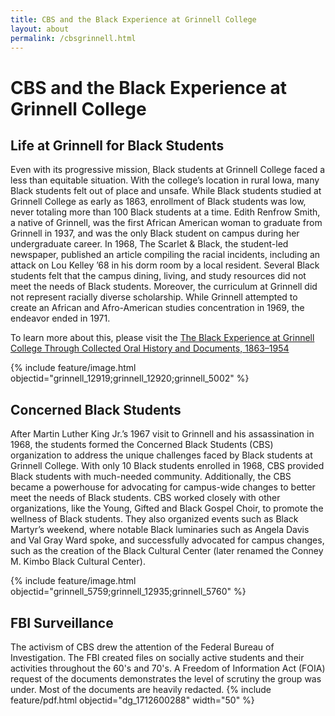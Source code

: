 ```yaml
---
title: CBS and the Black Experience at Grinnell College
layout: about
permalink: /cbsgrinnell.html
---
```

# CBS and the Black Experience at Grinnell College
## Life at Grinnell for Black Students
Even with its progressive mission, Black students at Grinnell College faced a less than equitable situation. With the college’s location in rural Iowa, many Black students felt out of place and unsafe. While Black students studied at Grinnell College as early as 1863, enrollment of Black students was low, never totaling more than 100 Black students at a time. Edith Renfrow Smith, a native of Grinnell, was the first African American woman to graduate from Grinnell in 1937, and was the only Black student on campus during her undergraduate career. In 1968, The Scarlet & Black, the student-led newspaper, published an article compiling the racial incidents, including an attack on Lou Kelley ’68 in his dorm room by a local resident. Several Black students felt that the campus dining, living, and study resources did not meet the needs of Black students. Moreover, the curriculum at Grinnell did not represent racially diverse scholarship. While Grinnell attempted to create an African and Afro-American studies concentration in 1969, the endeavor ended in 1971.

To learn more about this, please visit the [The Black Experience at Grinnell College Through Collected Oral History and Documents, 1863–1954](https://yeager-collection.grinnell.edu/)

{% include feature/image.html objectid="grinnell_12919;grinnell_12920;grinnell_5002" %}
## Concerned Black Students
After Martin Luther King Jr.’s 1967 visit to Grinnell and his assassination in 1968, the students formed the Concerned Black Students (CBS) organization to address the unique challenges faced by Black students at Grinnell College. With only 10 Black students enrolled in 1968, CBS provided Black students with much-needed community. Additionally, the CBS became a powerhouse for advocating for campus-wide changes to better meet the needs of Black students. CBS worked closely with other organizations, like the Young, Gifted and Black Gospel Choir, to promote the wellness of Black students. They also organized events such as Black Martyr’s weekend, where notable Black luminaries such as Angela Davis and Val Gray Ward spoke, and successfully advocated for campus changes, such as the creation of the Black Cultural Center (later renamed the Conney M. Kimbo Black Cultural Center).

{% include feature/image.html objectid="grinnell_5759;grinnell_12935;grinnell_5760" %}

## FBI Surveillance 
The activism of CBS drew the attention of the Federal Bureau of Investigation. The FBI created files on socially active students and their activities throughout the 60's and 70's. A Freedom of Information Act (FOIA) request of the documents demonstrates the level of scrutiny the group was under. Most of the documents are heavily redacted. 
 {% include feature/pdf.html objectid="dg_1712600288" width="50" %}


